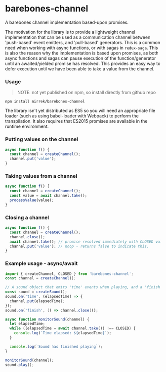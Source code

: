# barebones-channel
A barebones channel implementation based-upon promises.

The motivation for the library is to provide a lightweight channel implementation that can be used as a communication channel between 'push-based' event emitters, and 'pull-based' generators. This is a common need when working with async functions, or with sagas in `redux-saga`. This is also the reason why the implementation is based upon promises, as both async functions and sagas can pause execution of the function/generator until an awaited/yielded promise has resolved. This provides an easy way to defer execution until we have been able to take a value from the channel.

### Usage
> NOTE: not yet published on npm, so install directly from github repo

`npm install nirrek/barebones-channel`

The library isn't yet distributed as ES5 so you will need an appropriate file loader (such as using babel-loader with Webpack) to perform the transpilation. It also requires that ES2015 promises are available in the runtime environment.

###  Putting values on the channel
```javascript
async function f() {
  const channel = createChannel();
  channel.put('value');
}
```

### Taking values from a channel
```javascript
async function f() {
  const channel = createChannel();
  const value = await channel.take();
  processValue(value);
}
```

### Closing a channel
```javascript
async function f() {
  const channel = createChannel();
  channel.close();
  await channel.take(); // promise resolved immediately with CLOSED value
  channel.put('value'); // noop - returns false to indicate this.
}
```

### Example usage - async/await
```javascript
import { createChannel, CLOSED } from 'barebones-channel';
const channel = createChannel();

// A sound object that emits 'time' events when playing, and a 'finish' event.
const sound = createSound();
sound.on('time', (elapsedTime) => {
  channel.put(elapsedTime);
});
sound.on('finish', () => channel.close());

async function monitorSound(channel) {
  let elapsedTime;
  while ((elapsedTime = await channel.take()) !== CLOSED) {
    console.log(`Time elapsed: ${elapsedTime}`);
  }

  console.log(`Sound has finished playing`);
}

monitorSound(channel);
sound.play();
```
